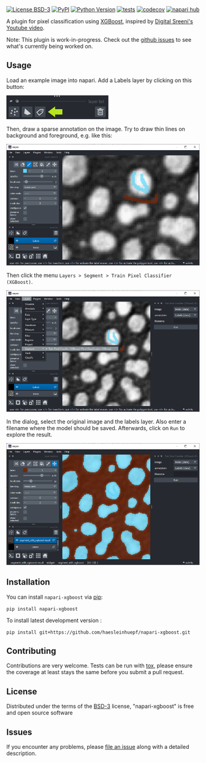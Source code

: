 
[![License BSD-3](https://img.shields.io/pypi/l/napari-xgboost.svg?color=green)](https://github.com/haesleinhuepf/napari-xgboost/raw/main/LICENSE)
[![PyPI](https://img.shields.io/pypi/v/napari-xgboost.svg?color=green)](https://pypi.org/project/napari-xgboost)
[![Python Version](https://img.shields.io/pypi/pyversions/napari-xgboost.svg?color=green)](https://python.org)
[![tests](https://github.com/haesleinhuepf/napari-xgboost/workflows/tests/badge.svg)](https://github.com/haesleinhuepf/napari-xgboost/actions)
[![codecov](https://codecov.io/gh/haesleinhuepf/napari-xgboost/branch/main/graph/badge.svg)](https://codecov.io/gh/haesleinhuepf/napari-xgboost)
[![napari hub](https://img.shields.io/endpoint?url=https://api.napari-hub.org/shields/napari-xgboost)](https://napari-hub.org/plugins/napari-xgboost)

A plugin for pixel classification using [XGBoost](https://xgboost.readthedocs.io/en/stable/), inspired by [Digital Sreeni's Youtube video](https://www.youtube.com/watch?v=yqkNslkzLk4).

Note: This plugin is work-in-progress. Check out the [github issues](https://github.com/haesleinhuepf/napari-xgboost/issues) to see what's currently being worked on.

## Usage

Load an example image into napari. Add a Labels layer by clicking on this button:

![img.png](https://github.com/haesleinhuepf/napari-xgboost/raw/main/docs/images/img.png)

Then, draw a sparse annotation on the image. Try to draw thin lines on background and foreground, e.g. like this:

![img_1.png](https://github.com/haesleinhuepf/napari-xgboost/raw/main/docs/images/img_1.png)

Then click the menu `Layers > Segment > Train Pixel Classifier (XGBoost)`.

![img_2.png](https://github.com/haesleinhuepf/napari-xgboost/raw/main/docs/images/img_2.png)

In the dialog, select the original image and the labels layer. Also enter a filename where the model should be saved. 
Afterwards, click on `Run` to explore the result.

![img_3.png](https://github.com/haesleinhuepf/napari-xgboost/raw/main/docs/images/img_3.png)

## Installation

You can install `napari-xgboost` via [pip]:

    pip install napari-xgboost

To install latest development version :

    pip install git+https://github.com/haesleinhuepf/napari-xgboost.git


## Contributing

Contributions are very welcome. Tests can be run with [tox], please ensure
the coverage at least stays the same before you submit a pull request.

## License

Distributed under the terms of the [BSD-3] license,
"napari-xgboost" is free and open source software

## Issues

If you encounter any problems, please [file an issue] along with a detailed description.

[napari]: https://github.com/napari/napari
[Cookiecutter]: https://github.com/audreyr/cookiecutter
[@napari]: https://github.com/napari
[MIT]: http://opensource.org/licenses/MIT
[BSD-3]: http://opensource.org/licenses/BSD-3-Clause
[GNU GPL v3.0]: http://www.gnu.org/licenses/gpl-3.0.txt
[GNU LGPL v3.0]: http://www.gnu.org/licenses/lgpl-3.0.txt
[Apache Software License 2.0]: http://www.apache.org/licenses/LICENSE-2.0
[Mozilla Public License 2.0]: https://www.mozilla.org/media/MPL/2.0/index.txt
[cookiecutter-napari-plugin]: https://github.com/napari/cookiecutter-napari-plugin

[file an issue]: https://github.com/haesleinhuepf/napari-xgboost/issues

[napari]: https://github.com/napari/napari
[tox]: https://tox.readthedocs.io/en/latest/
[pip]: https://pypi.org/project/pip/
[PyPI]: https://pypi.org/
